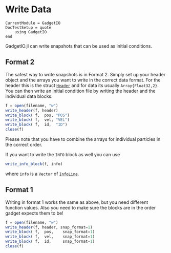 Write Data
==========

```@meta
CurrentModule = GadgetIO
DocTestSetup = quote
    using GadgetIO
end
```

GadgetIO.jl can write snapshots that can be used as initial conditions.

Format 2
--------

The safest way to write snapshots is in Format 2.
Simply set up your header object and the arrays you want to write in the correct data format.
For the header this is the struct [`Header`](@ref) and for data its usually `Array{Float32,2}`.
You can then write an initial condition file by writing the header and the individual data blocks.

```julia
f = open(filename, "w")
write_header(f, header)
write_block( f,  pos, "POS")
write_block( f,  vel, "VEL")
write_block( f,  id,  "ID")
close(f)
```

Please note that you have to combine the arrays for individual particles in the correct order.

If you want to write the `INFO` block as well you can use

```julia
write_info_block(f, info)
```

where `info` is a `Vector` of [`InfoLine`](@ref).

Format 1
--------

Writing in format 1 works the same as above, but you need different function values.
Also you need to make sure the blocks are in the order gadget expects them to be!

```julia
f = open(filename, "w")
write_header(f, header, snap_format=1)
write_block( f,  pos,    snap_format=1)
write_block( f,  vel,    snap_format=1)
write_block( f,  id,     snap_format=1)
close(f)
```
